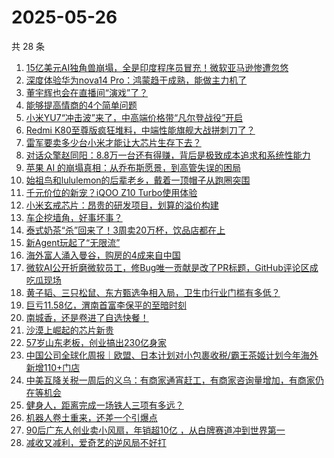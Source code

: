 # 2025-05-26

共 28 条

<!-- BEGIN 36KR -->
<!-- 最后更新时间 2025-05-26 03:06:40 +0800 -->
1. [15亿美元AI独角兽崩塌，全是印度程序员冒充！微软亚马逊惨遭忽悠](https://36kr.com/p/3307389726268160)
1. [深度体验华为nova14 Pro：鸿蒙趋于成熟，能做主力机了](https://36kr.com/p/3306549309367817)
1. [董宇辉也会在直播间“演戏”了？](https://36kr.com/p/3306451954211591)
1. [能够提高情商的4个简单问题](https://36kr.com/p/3266678660928135)
1. [小米YU7“冲击波”来了，中高端价格带“凡尔登战役”开启](https://36kr.com/p/3306323271853571)
1. [Redmi K80至尊版疯狂堆料，中端性能旗舰大战拼刺刀了？](https://36kr.com/p/3306559247001097)
1. [雷军要卖多少台小米才能让大芯片生存下去？](https://36kr.com/p/3306434854820358)
1. [对话众擎赵同阳：8.8万一台还有得赚，背后是极致成本追求和系统性能力](https://36kr.com/p/3306447629064968)
1. [苹果 AI 的崩塌真相：从乔布斯愿景，到高管失误的困局](https://36kr.com/p/3307504740866562)
1. [始祖鸟和lululemon的后辈老乡，戴着一顶帽子从跑圈突围](https://36kr.com/p/3306618200283908)
1. [千元价位的新宠？iQOO Z10 Turbo使用体验](https://36kr.com/p/3306719727065605)
1. [小米玄戒芯片：昂贵的研发项目，划算的溢价构建](https://36kr.com/p/3306528247864069)
1. [车企挖墙角，好事坏事？](https://36kr.com/p/3307302071507461)
1. [泰式奶茶“杀”回来了！3周卖20万杯，饮品店都在上](https://36kr.com/p/3307355448761088)
1. [新Agent玩起了“无限流”](https://36kr.com/p/3306079334425864)
1. [海外富人涌入曼谷，购房的4成来自中国](https://36kr.com/p/3307295216507397)
1. [微软AI公开折磨微软员工，修Bug唯一贡献是改了PR标题，GitHub评论区成吃瓜现场](https://36kr.com/p/3307392870570502)
1. [黄子韬、三只松鼠、东方甄选争相入局，卫生巾行业门槛有多低？](https://36kr.com/p/3306347959674376)
1. [巨亏11.58亿，渭南首富李保平的至暗时刻](https://36kr.com/p/3307334991488264)
1. [南城香，还是卷进了自选快餐！](https://36kr.com/p/3306636257158401)
1. [沙漠上崛起的芯片新贵](https://36kr.com/p/3307433885997826)
1. [57岁山东老板，创业搞出230亿身家](https://36kr.com/p/3306394945133057)
1. [中国公司全球化周报｜欧盟、日本计划对小包裹收税/霸王茶姬计划今年海外新增110+门店](https://36kr.com/p/3306467157416705)
1. [中美互降关税一周后的义乌：有商家通宵赶工，有商家咨询量增加，有商家仍在等机会](https://36kr.com/p/3306295274576648)
1. [健身人，距离完成一场铁人三项有多远？](https://36kr.com/p/3306725398944519)
1. [机器人卷土重来，还差一个引爆点](https://36kr.com/p/3307837800847880)
1. [90后广东人创业卖小风扇，年销超10亿 ，从白牌赛道冲到世界第一](https://36kr.com/p/3308033499879943)
1. [减收又减利，爱奇艺的逆风局不好打](https://36kr.com/p/3307793589082633)
<!-- END 36KR -->